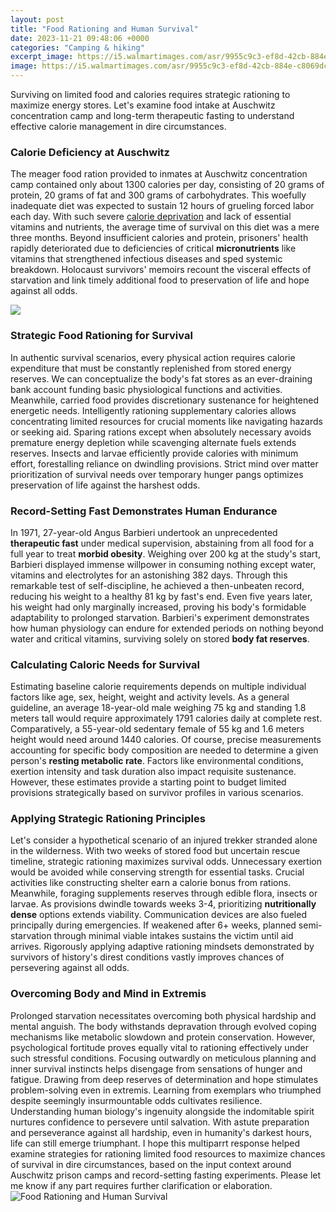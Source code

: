 ```yaml
---
layout: post
title: "Food Rationing and Human Survival"
date: 2023-11-21 09:48:06 +0000
categories: "Camping & hiking"
excerpt_image: https://i5.walmartimages.com/asr/9955c9c3-ef8d-42cb-884e-c8069dc4f113.bf9ba135eee1caf420e72d3236579e9d.jpeg
image: https://i5.walmartimages.com/asr/9955c9c3-ef8d-42cb-884e-c8069dc4f113.bf9ba135eee1caf420e72d3236579e9d.jpeg
---
```


Surviving on limited food and calories requires strategic rationing to maximize energy stores. Let's examine food intake at Auschwitz concentration camp and long-term therapeutic fasting to understand effective calorie management in dire circumstances.
### Calorie Deficiency at Auschwitz
The meager food ration provided to inmates at Auschwitz concentration camp contained only about 1300 calories per day, consisting of 20 grams of protein, 20 grams of fat and 300 grams of carbohydrates. This woefully inadequate diet was expected to sustain 12 hours of grueling forced labor each day. With such severe [calorie deprivation](https://yt.io.vn/collection/albino) and lack of essential vitamins and nutrients, the average time of survival on this diet was a mere three months. Beyond insufficient calories and protein, prisoners' health rapidly deteriorated due to deficiencies of critical **micronutrients** like vitamins that strengthened infectious diseases and sped systemic breakdown. Holocaust survivors' memoirs recount the visceral effects of starvation and link timely additional food to preservation of life and hope against all odds. 

![](http://101waystosurvive.com/wp-content/uploads/2016/02/october-1940-british-housewives-queue-to-buy-eggs-both-domestically-sourced-and-supplied-from-the-dominions-in-this-case-canada-mary-evans-grenville-collins-postcard-collection-768x432.jpg)
### Strategic Food Rationing for Survival
In authentic survival scenarios, every physical action requires calorie expenditure that must be constantly replenished from stored energy reserves. We can conceptualize the body's fat stores as an ever-draining bank account funding basic physiological functions and activities. Meanwhile, carried food provides discretionary sustenance for heightened energetic needs. Intelligently rationing supplementary calories allows concentrating limited resources for crucial moments like navigating hazards or seeking aid. Sparing rations except when absolutely necessary avoids premature energy depletion while scavenging alternate fuels extends reserves. Insects and larvae efficiently provide calories with minimum effort, forestalling reliance on dwindling provisions. Strict mind over matter prioritization of survival needs over temporary hunger pangs optimizes preservation of life against the harshest odds.
### Record-Setting Fast Demonstrates Human Endurance
In 1971, 27-year-old Angus Barbieri undertook an unprecedented **therapeutic fast** under medical supervision, abstaining from all food for a full year to treat **morbid obesity**. Weighing over 200 kg at the study's start, Barbieri displayed immense willpower in consuming nothing except water, vitamins and electrolytes for an astonishing 382 days. Through this remarkable test of self-discipline, he achieved a then-unbeaten record, reducing his weight to a healthy 81 kg by fast's end. Even five years later, his weight had only marginally increased, proving his body's formidable adaptability to prolonged starvation. Barbieri's experiment demonstrates how human physiology can endure for extended periods on nothing beyond water and critical vitamins, surviving solely on stored **body fat reserves**.  
### Calculating Caloric Needs for Survival
Estimating baseline calorie requirements depends on multiple individual factors like age, sex, height, weight and activity levels. As a general guideline, an average 18-year-old male weighing 75 kg and standing 1.8 meters tall would require approximately 1791 calories daily at complete rest. Comparatively, a 55-year-old sedentary female of 55 kg and 1.6 meters height would need around 1440 calories. Of course, precise measurements accounting for specific body composition are needed to determine a given person's **resting metabolic rate**. Factors like environmental conditions, exertion intensity and task duration also impact requisite sustenance. However, these estimates provide a starting point to budget limited provisions strategically based on survivor profiles in various scenarios.
### Applying Strategic Rationing Principles
Let's consider a hypothetical scenario of an injured trekker stranded alone in the wilderness. With two weeks of stored food but uncertain rescue timeline, strategic rationing maximizes survival odds. Unnecessary exertion would be avoided while conserving strength for essential tasks. Crucial activities like constructing shelter earn a calorie bonus from rations. Meanwhile, foraging supplements reserves through edible flora, insects or larvae. As provisions dwindle towards weeks 3-4, prioritizing **nutritionally dense** options extends viability. Communication devices are also fueled principally during emergencies. If weakened after 6+ weeks, planned semi-starvation through minimal viable intakes sustains the victim until aid arrives. Rigorously applying adaptive rationing mindsets demonstrated by survivors of history's direst conditions vastly improves chances of persevering against all odds.
### Overcoming Body and Mind in Extremis 
Prolonged starvation necessitates overcoming both physical hardship and mental anguish. The body withstands depravation through evolved coping mechanisms like metabolic slowdown and protein conservation. However, psychological fortitude proves equally vital to rationing effectively under such stressful conditions. Focusing outwardly on meticulous planning and inner survival instincts helps disengage from sensations of hunger and fatigue. Drawing from deep reserves of determination and hope stimulates problem-solving even in extremis. Learning from exemplars who triumphed despite seemingly insurmountable odds cultivates resilience. Understanding human biology's ingenuity alongside the indomitable spirit nurtures confidence to persevere until salvation. With astute preparation and perseverance against all hardship, even in humanity's darkest hours, life can still emerge triumphant.
I hope this multiparrt response helped examine strategies for rationing limited food resources to maximize chances of survival in dire circumstances, based on the input context around Auschwitz prison camps and record-setting fasting experiments. Please let me know if any part requires further clarification or elaboration.
![Food Rationing and Human Survival](https://i5.walmartimages.com/asr/9955c9c3-ef8d-42cb-884e-c8069dc4f113.bf9ba135eee1caf420e72d3236579e9d.jpeg)